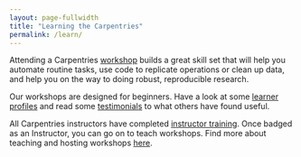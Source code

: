 ```yaml
---
layout: page-fullwidth
title: "Learning the Carpentries"
permalink: /learn/
---
```


Attending a Carpentries [workshop]({{site.url}}/workshops/) builds a great skill set that will help you automate
routine tasks, use code to replicate operations or clean up data, and help you on the way to doing robust, reproducible research.

Our workshops are designed for beginners. Have a look at some [learner profiles](https://software-carpentry.org/audience/) and read some [testimonials](https://software-carpentry.org/testimonials/) to what others have found useful. 

All Carpentries instructors have completed [instructor training](https://docs.carpentries.org/topic_folders/instructor_training/index.html). Once badged as an Instructor, you can go on to teach workshops. Find more about teaching and hosting workshops [here](https://docs.carpentries.org/topic_folders/hosts_instructors/index.html).
